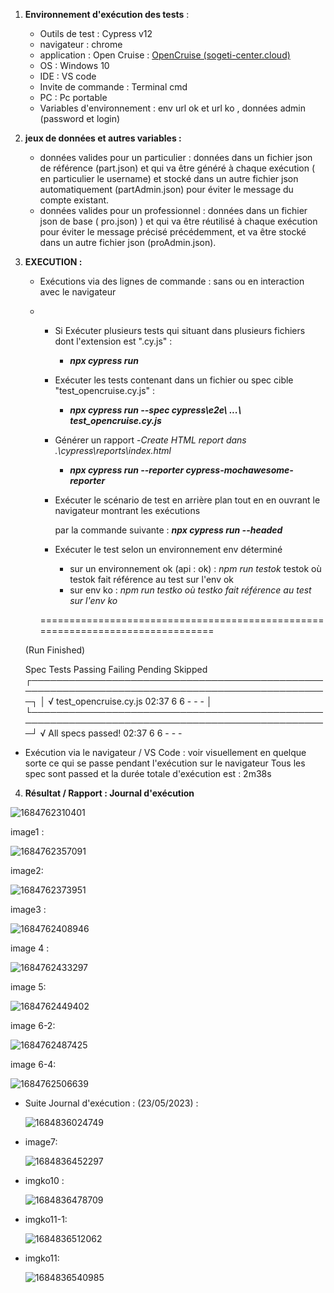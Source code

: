 1. **Environnement d'exécution des tests** :

   - Outils de test : Cypress v12
   - navigateur : chrome
   - application : Open Cruise :  [OpenCruise (sogeti-center.cloud)](https://opencruise-ok.sogeti-center.cloud/login)
   - OS : Windows 10
   - IDE : VS code
   - Invite de commande : Terminal cmd
   - PC : Pc portable
   - Variables d'environnement :  env url ok  et url ko , données admin (password et login)
2. **jeux de données et autres variables :**

   - données valides pour un particulier : données dans un fichier json de référence (part.json) et qui va être généré à chaque exécution ( en particulier le username) et stocké dans un autre fichier json automatiquement (partAdmin.json)
     pour éviter le message du compte existant.
   - données valides pour un professionnel : données dans un fichier json de base ( pro.json) ) et qui va être réutilisé à chaque exécution pour éviter le message précisé précédemment, et va être stocké dans un autre fichier json (proAdmin.json).
3. **EXECUTION :**

   - Exécutions via des lignes de commande  : sans ou en interaction avec le navigateur
   - - Si Exécuter plusieurs tests qui situant dans plusieurs fichiers dont l'extension est ".cy.js" :

       - ***npx cypress run***
     - Exécuter les tests contenant dans un fichier ou spec cible "test_opencruise.cy.js"  :

       - ***npx cypress run --spec cypress\e2e\ ...\ test_opencruise.cy.js***
     - Générer un rapport -*Create HTML report dans .\cypress\reports\index.html*

       - ***npx cypress run --reporter cypress-mochawesome-reporter***
     - Exécuter le scénario de test en arrière plan tout en en ouvrant le navigateur montrant les exécutions

       par la commande suivante :  ***npx cypress run --headed***
     - Exécuter le test selon un environnement env déterminé

       - sur un environnement ok  (api : ok)  :   *npm run testok*  testok      où testok fait référence au test sur l'env ok
       - sur env ko : *npm run testko    où  testko  fait référence au test sur l'env ko*

     ===============================================================================

   (Run Finished)

   Spec                                              Tests  Passing  Failing  Pending  Skipped
   ┌────────────────────────────────────────────────────────────────────────────────────────────────┐
   │ √  test_opencruise.cy.js                    02:37       6        6        -        -        - │
   └────────────────────────────────────────────────────────────────────────────────────────────────┘
   √  All specs passed!                        02:37        6        6        -        -        -

* Exécution via le navigateur / VS Code :
  voir visuellement en quelque sorte ce qui se passe pendant l'exécution sur le navigateur
  Tous les spec  sont passed et la durée totale d'exécution est : 2m38s

4. **Résultat / Rapport :   Journal d'exécution**

![1684762310401](image/EXECUTION/1684762310401.png)

image1 :

![1684762357091](image/EXECUTION/1684762357091.png)

image2:

![1684762373951](image/EXECUTION/1684762373951.png)

image3 :

![1684762408946](image/EXECUTION/1684762408946.png)

image 4 :

![1684762433297](image/EXECUTION/1684762433297.png)

image 5:

![1684762449402](image/EXECUTION/1684762449402.png)

image 6-2:

![1684762487425](image/EXECUTION/1684762487425.png)

image 6-4:

![1684762506639](image/EXECUTION/1684762506639.png)

* Suite Journal d'exécution : (23/05/2023)  :

  ![1684836024749](image/EXECUTION/1684836024749.png)

- image7:

  ![1684836452297](image/EXECUTION/1684836452297.png)
- imgko10 :

  ![1684836478709](image/EXECUTION/1684836478709.png)
- imgko11-1:

  ![1684836512062](image/EXECUTION/1684836512062.png)
- imgko11:

  ![1684836540985](image/EXECUTION/1684836540985.png)
